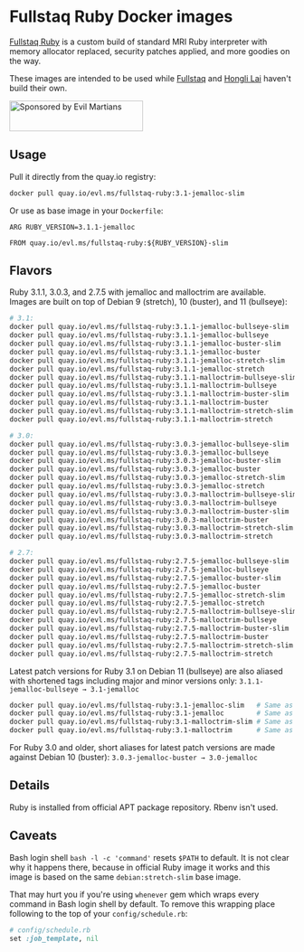 Fullstaq Ruby Docker images
===========================

[Fullstaq Ruby] is a custom build of standard MRI Ruby interpreter with memory allocator replaced, security patches applied, and more goodies on the way.

These images are intended to be used while [Fullstaq] and [Hongli Lai] haven't build their own.

<a href="https://evilmartians.com/?utm_source=fullstaq-ruby-docker&utm_campaign=project_page">
<img src="https://evilmartians.com/badges/sponsored-by-evil-martians.svg" alt="Sponsored by Evil Martians" width="236" height="54">
</a>

## Usage

Pull it directly from the quay.io registry:

```sh
docker pull quay.io/evl.ms/fullstaq-ruby:3.1-jemalloc-slim
```

Or use as base image in your `Dockerfile`:

```docker
ARG RUBY_VERSION=3.1.1-jemalloc

FROM quay.io/evl.ms/fullstaq-ruby:${RUBY_VERSION}-slim
```

## Flavors

Ruby 3.1.1, 3.0.3, and 2.7.5 with jemalloc and malloctrim are available. Images are built on top of Debian 9 (stretch), 10 (buster), and 11 (bullseye):

```sh
# 3.1:
docker pull quay.io/evl.ms/fullstaq-ruby:3.1.1-jemalloc-bullseye-slim
docker pull quay.io/evl.ms/fullstaq-ruby:3.1.1-jemalloc-bullseye
docker pull quay.io/evl.ms/fullstaq-ruby:3.1.1-jemalloc-buster-slim
docker pull quay.io/evl.ms/fullstaq-ruby:3.1.1-jemalloc-buster
docker pull quay.io/evl.ms/fullstaq-ruby:3.1.1-jemalloc-stretch-slim
docker pull quay.io/evl.ms/fullstaq-ruby:3.1.1-jemalloc-stretch
docker pull quay.io/evl.ms/fullstaq-ruby:3.1.1-malloctrim-bullseye-slim
docker pull quay.io/evl.ms/fullstaq-ruby:3.1.1-malloctrim-bullseye
docker pull quay.io/evl.ms/fullstaq-ruby:3.1.1-malloctrim-buster-slim
docker pull quay.io/evl.ms/fullstaq-ruby:3.1.1-malloctrim-buster
docker pull quay.io/evl.ms/fullstaq-ruby:3.1.1-malloctrim-stretch-slim
docker pull quay.io/evl.ms/fullstaq-ruby:3.1.1-malloctrim-stretch

# 3.0:
docker pull quay.io/evl.ms/fullstaq-ruby:3.0.3-jemalloc-bullseye-slim
docker pull quay.io/evl.ms/fullstaq-ruby:3.0.3-jemalloc-bullseye
docker pull quay.io/evl.ms/fullstaq-ruby:3.0.3-jemalloc-buster-slim
docker pull quay.io/evl.ms/fullstaq-ruby:3.0.3-jemalloc-buster
docker pull quay.io/evl.ms/fullstaq-ruby:3.0.3-jemalloc-stretch-slim
docker pull quay.io/evl.ms/fullstaq-ruby:3.0.3-jemalloc-stretch
docker pull quay.io/evl.ms/fullstaq-ruby:3.0.3-malloctrim-bullseye-slim
docker pull quay.io/evl.ms/fullstaq-ruby:3.0.3-malloctrim-bullseye
docker pull quay.io/evl.ms/fullstaq-ruby:3.0.3-malloctrim-buster-slim
docker pull quay.io/evl.ms/fullstaq-ruby:3.0.3-malloctrim-buster
docker pull quay.io/evl.ms/fullstaq-ruby:3.0.3-malloctrim-stretch-slim
docker pull quay.io/evl.ms/fullstaq-ruby:3.0.3-malloctrim-stretch

# 2.7:
docker pull quay.io/evl.ms/fullstaq-ruby:2.7.5-jemalloc-bullseye-slim
docker pull quay.io/evl.ms/fullstaq-ruby:2.7.5-jemalloc-bullseye
docker pull quay.io/evl.ms/fullstaq-ruby:2.7.5-jemalloc-buster-slim
docker pull quay.io/evl.ms/fullstaq-ruby:2.7.5-jemalloc-buster
docker pull quay.io/evl.ms/fullstaq-ruby:2.7.5-jemalloc-stretch-slim
docker pull quay.io/evl.ms/fullstaq-ruby:2.7.5-jemalloc-stretch
docker pull quay.io/evl.ms/fullstaq-ruby:2.7.5-malloctrim-bullseye-slim
docker pull quay.io/evl.ms/fullstaq-ruby:2.7.5-malloctrim-bullseye
docker pull quay.io/evl.ms/fullstaq-ruby:2.7.5-malloctrim-buster-slim
docker pull quay.io/evl.ms/fullstaq-ruby:2.7.5-malloctrim-buster
docker pull quay.io/evl.ms/fullstaq-ruby:2.7.5-malloctrim-stretch-slim
docker pull quay.io/evl.ms/fullstaq-ruby:2.7.5-malloctrim-stretch
```

Latest patch versions for Ruby 3.1 on Debian 11 (bullseye) are also aliased with shortened tags including major and minor versions only: `3.1.1-jemalloc-bullseye → 3.1-jemalloc`

```sh
docker pull quay.io/evl.ms/fullstaq-ruby:3.1-jemalloc-slim   # Same as quay.io/evl.ms/fullstaq-ruby:3.0.3-jemalloc-bullseye-slim
docker pull quay.io/evl.ms/fullstaq-ruby:3.1-jemalloc        # Same as quay.io/evl.ms/fullstaq-ruby:3.0.3-jemalloc-bullseye
docker pull quay.io/evl.ms/fullstaq-ruby:3.1-malloctrim-slim # Same as quay.io/evl.ms/fullstaq-ruby:3.0.3-malloctrim-bullseye-slim
docker pull quay.io/evl.ms/fullstaq-ruby:3.1-malloctrim      # Same as quay.io/evl.ms/fullstaq-ruby:3.0.3-malloctrim-bullseye
```

For Ruby 3.0 and older, short aliases for latest patch versions are made against Debian 10 (buster): `3.0.3-jemalloc-buster → 3.0-jemalloc`


## Details

Ruby is installed from official APT package repository. Rbenv isn't used.

## Caveats

Bash login shell `bash -l -c 'command'` resets `$PATH` to default. It is not clear why it happens there, because in official Ruby image it works and this image is based on the same `debian:stretch-slim` base image.

That may hurt you if you're using `whenever` gem which wraps every command in Bash login shell by default. To remove this wrapping place following to the top of your `config/schedule.rb`:

```ruby
# config/schedule.rb
set :job_template, nil
```

[Fullstaq Ruby]: https://fullstaqruby.org/ "Ruby, optimized for production"
[Hongli Lai]: https://www.joyfulbikeshedding.com/
[Fullstaq]: https://fullstaq.com/
